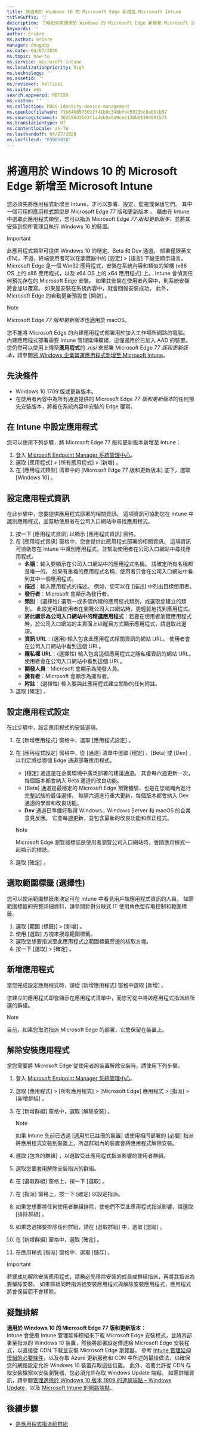 ```yaml
---
title: 將適用於 Windows 10 的 Microsoft Edge 新增至 Microsoft Intune
titleSuffix: ''
description: 了解如何將適用於 Windows 的 Microsoft Edge 新增至 Microsoft Intune。
keywords: ''
author: Erikre
ms.author: erikre
manager: dougeby
ms.date: 04/07/2020
ms.topic: how-to
ms.service: microsoft-intune
ms.localizationpriority: high
ms.technology: ''
ms.assetid: ''
ms.reviewer: kellieei
ms.suite: ems
search.appverid: MET150
ms.custom: ''
ms.collection: M365-identity-device-management
ms.openlocfilehash: 71b6468975012f41b0c34bbfbe5921bc8a60cb57
ms.sourcegitcommit: 302556d3b03f1a4eb9a5a9ce6138b8119d901575
ms.translationtype: HT
ms.contentlocale: zh-TW
ms.lasthandoff: 05/27/2020
ms.locfileid: "83985818"
---
```

# <a name="add-microsoft-edge-for-windows-10-to-microsoft-intune"></a>將適用於 Windows 10 的 Microsoft Edge 新增至 Microsoft Intune

您必須先將應用程式新增至 Intune，才可以部署、設定、監視或保護它們。 其中一個可用的[應用程式類型](apps-add.md#app-types-in-microsoft-intune)是 Microsoft Edge 77 版和更新版本  。 藉由在 Intune 中選取此應用程式類型，您可以指派 Microsoft Edge *77 版和更新版本*，並將其安裝到您所管理且執行 Windows 10 的裝置。

> [!IMPORTANT]
> 此應用程式類型可提供 Windows 10 的穩定、Beta 和 Dev 通道。 部署僅限英文 (EN)，不過，終端使用者可以在瀏覽器中的 [設定]   > [語言]  下變更顯示語言。 Microsoft Edge 是一個 Win32 應用程式，安裝在系統內容和類似的架構 (x86 OS 上的 x86 應用程式，以及 x64 OS 上的 x64 應用程式) 上。 Intune 會偵測任何預先存在的 Microsoft Edge 安裝。 如果其安裝在使用者內容中，則系統安裝將會加以覆寫。 如果是安裝在系統內容中，就會回報安裝成功。 此外，Microsoft Edge 的自動更新預設會 [開啟]  。

> [!NOTE]
> Microsoft Edge *77 版和更新版本*也適用於 macOS。
>
> 您不能將 Microsoft Edge 的內建應用程式部署用於加入工作場所網路的電腦。 內建應用程式部署需要 Intune 管理延伸模組，這僅適用於已加入 AAD 的裝置。 您仍然可以使用上傳至**應用程式**的 *.msi* 來部署 Microsoft Edge *77 版和更新版本*，請參閱[將 Windows 企業營運應用程式新增至 Microsoft Intune](lob-apps-windows.md)。

## <a name="prerequisites"></a>先決條件

- Windows 10 1709 版或更新版本。
- 在使用者內容中為所有通道提供的 Microsoft Edge *77 版和更新版本*的任何預先安裝版本，將被在系統內容中安裝的 Edge 覆寫。

## <a name="configure-the-app-in-intune"></a>在 Intune 中設定應用程式

您可以使用下列步驟，將 Microsoft Edge 77 版和更新版本新增至 Intune：

1. 登入 [Microsoft Endpoint Manager 系統管理中心](https://go.microsoft.com/fwlink/?linkid=2109431)。
2. 選取 [應用程式]   > [所有應用程式]   > [新增]  。
3. 在 [應用程式類型]  清單中的 [Microsoft Edge 77 版和更新版本]  底下，選取 [Windows 10]  。

## <a name="configure-app-information"></a>設定應用程式資訊

在此步驟中，您要提供應用程式部署的相關資訊。 這項資訊可協助您在 Intune 中識別應用程式，並幫助使用者在公司入口網站中尋找應用程式。

1. 按一下 [應用程式資訊]  以顯示 [應用程式資訊]  窗格。
2. 在 [應用程式資訊]  窗格中，您會提供此應用程式部署的相關資訊。 這項資訊可協助您在 Intune 中識別應用程式，並幫助使用者在公司入口網站中尋找應用程式。
    - **名稱**：輸入要顯示在公司入口網站中的應用程式名稱。 請確定所有名稱都是唯一的。 如果有重複的應用程式名稱，使用者只會在公司入口網站中看到其中一個應用程式。
    - **描述**：輸入應用程式的描述。 例如，您可以在 [描述] 中列出目標使用者。
    - **發行者**：Microsoft 會顯示為發行者。
    - **類別**：(選擇性) 選取一或多個內建的應用程式類別，或選取您建立的類別。 此設定可讓使用者在瀏覽公司入口網站時，更輕鬆地找到應用程式。
    - **將此顯示為公司入口網站中的精選應用程式**：若要在使用者瀏覽應用程式時，於公司入口網站的主頁面上以醒目方式顯示應用程式，請選取此選項。
    - **資訊 URL**：(選用) 輸入包含此應用程式相關資訊的網站 URL。 使用者會在公司入口網站中看到這個 URL。
    - **隱私權 URL**：(選擇性) 輸入包含這個應用程式之隱私權資訊的網站 URL。 使用者會在公司入口網站中看到這個 URL。
    - **開發人員**：Microsoft 會顯示為開發人員。
    - **擁有者**：Microsoft 會顯示為擁有者。
    - **附註**：(選擇性) 輸入要與此應用程式建立關聯的任何附註。
3. 選取 [確定]  。

## <a name="configure-app-settings"></a>設定應用程式設定
在此步驟中，設定應用程式的安裝選項。

1. 在 [新增應用程式]  窗格中，選取 [應用程式設定]  。
2. 在 [應用程式設定]  窗格中，從 [通道]  清單中選取 [穩定]  、[Beta]  或 [Dev]  ，以判定將從哪個 Edge 通道部署應用程式。
    - [穩定]  通道是在企業環境中廣泛部署的建議通道。 其會每六週更新一次，每個版本都會納入 Beta 通道的改良功能。
    - [Beta]  通道是最穩定的 Microsoft Edge 預覽體驗，也是在您組織內進行完整試驗的最佳選擇。 每隔六週進行重大更新，每個版本都會納入 Dev 通道的學習和改良功能。
    - **Dev** 通道已準備好取得 Windows、Windows Server 和 macOS 的企業意見反應。 它會每週更新，並包含最新的改良功能和修正程式。

    > [!NOTE]
    > Microsoft Edge 瀏覽器標誌是使用者瀏覽公司入口網站時，會隨應用程式一起顯示的標誌。

3.    選取 [確定]  。

## <a name="select-scope-tags-optional"></a>選取範圍標籤 (選擇性)
您可以使用範圍標籤來決定可在 Intune 中看見用戶端應用程式資訊的人員。 如需範圍標籤的完整詳細資料，請參閱針對分散式 IT 使用角色型存取控制和範圍標籤。
1.    選取 [範圍 (標籤)]   > [新增]  。
2.    使用 [選取]  方塊來搜尋範圍標籤。
3.    選取您想要指派至此應用程式之範圍標籤旁邊的核取方塊。
4.    按一下 [選取]   > [確定]  。

## <a name="add-the-app"></a>新增應用程式
當您完成設定應用程式時，請從 [新增應用程式]  窗格中選取 [新增]  。 

您建立的應用程式即會顯示在應用程式清單中，而您可從中將該應用程式指派給所選的群組。 

> [!NOTE]
> 目前，如果您取消指派 Microsoft Edge 的部署，它會保留在裝置上。

## <a name="uninstall-the-app"></a>解除安裝應用程式

當您需要將 Microsoft Edge 從使用者的裝置解除安裝時，請使用下列步驟。

1. 登入 [Microsoft Endpoint Manager 系統管理中心](https://go.microsoft.com/fwlink/?linkid=2109431)。
2. 選取 [應用程式]   > [所有應用程式]   > [Microsoft Edge]  應用程式 > [指派]   > [新增群組]  。
3. 在 [新增群組]  窗格中，選取 [解除安裝]  。

    > [!NOTE]
    > 如果 Intune 先前已透過 [適用於已註冊的裝置]  或使用相同部署的 [必要]  指派將應用程式安裝到裝置上，所選群組內的裝置會將應用程式解除安裝。
4. 選取 [包含的群組]  ，以選取受此應用程式指派影響的使用者群組。
5. 選取您要套用解除安裝指派的群組。
6. 在 [選取群組]  窗格上，按一下 [選取]  。
7. 在 [指派]  窗格上，按一下 [確定]  以設定指派。
8. 如果您想要將任何使用者群組排除，使他們不受此應用程式指派影響，請選取 [排除群組]  。
9. 如果您選擇要排除任何群組，請在 [選取群組]  中，選取 [選取]  。
10. 在 [新增群組]  窗格中，選取 [確定]  。
11. 在應用程式 [指派]  窗格中，選取 [儲存]  。

> [!IMPORTANT]
> 若要成功解除安裝應用程式，請務必先移除安裝的成員或群組指派，再將其指派為要解除安裝。 如果群組同時指派給安裝應用程式與解除安裝應用程式，應用程式將會保留而不會移除。

## <a name="troubleshooting"></a>疑難排解
**適用於 Windows 10 的 Microsoft Edge 77 版和更新版本：**<br>
Intune 會使用 Intune 管理延伸模組來下載 Microsoft Edge 安裝程式，並將其部署至指派的 Windows 10 裝置，然後將部署設定傳達給 Microsoft Edge 安裝程式，以直接從 CDN 下載並安裝 Microsoft Edge 瀏覽器。 參考 [Intune 管理延伸模組的必要條件](intune-management-extension.md#prerequisites)，以及存取 Azure 更新服務和 CDN 中所述的最佳做法，以確保您的網路設定允許 Windows 10 裝置存取這些位置。 此外，若要允許從 CDN 存取安裝檔案以安裝瀏覽器，您必須允許存取 Windows Update 端點。 如需詳細資訊，請參閱[管理適用於 Windows 10 版本 1809 的連線端點 – Windows Update](https://docs.microsoft.com/windows/privacy/manage-windows-1809-endpoints#windows-update)，以及 [Microsoft Intune 的網路端點](../fundamentals/intune-endpoints.md)。

## <a name="next-steps"></a>後續步驟
- [將應用程式指派給群組](apps-deploy.md)
